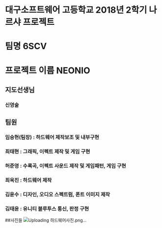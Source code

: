 # 대구소프트웨어 고등학교 2018년 2학기 나르샤 프로젝트

# 팀명 6SCV
# 프로젝트 이름 NEONIO

## 지도선생님
### 신영술

## 팀원
### 임승현(팀장) : 하드웨어 제작보조 및 내부구현
### 최태현 : 그래픽, 이펙트 제작 및 게임 구현
### 허준영 : 수록곡, 이펙트 사운드 제작 및 게임패턴, 게임 구현
### 최욱진 : 하드웨어 제작
### 김윤수 : 디자인, 오디오 스펙트럼, 폰트 이미지 제작
### 김태윤 : 유니티 블루투스 통신, 판정 구현

##사진들
![Uploading 하드웨어사진.png…]()
